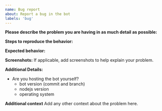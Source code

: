 ```yaml
---
name: Bug report
about: Report a bug in the bot
labels: 'bug'
---
```


**Please describe the problem you are having in as much detail as possible:**

**Steps to reproduce the behavior:**

**Expected behavior:**

**Screenshots:**
If applicable, add screenshots to help explain your problem.

**Additional Details:**
- Are you hosting the bot yourself?
    - bot version (commit and branch)
    - nodejs version
    - operating system

**Additional context**
Add any other context about the problem here.